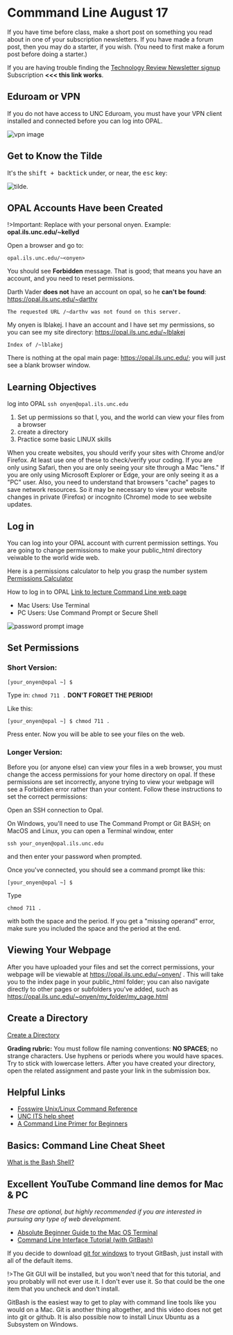 # Commmand Line August 17

If you have time before class, make a short post on something you read about in one of your subscription newsletters. If you have made a forum post, then you may do a starter, if you wish. (You need to first make a forum post before doing a starter.)

If you are having trouble finding the [Technology Review Newsletter signup](https://forms.technologyreview.com/the-download/) Subscription **<<< this link works**.

## Eduroam or VPN

If you do not have access to UNC Eduroam, you must have your VPN client installed and connected before you can log into OPAL.

![vpn image](images/active-vpn-example.png)

## Get to Know the Tilde

It's the <kbd>shift + backtick</kbd> under, or near, the <kbd>esc</kbd> key:

![tilde](images/tilde.png).


## OPAL Accounts Have been Created

!>Important: Replace **<onyen>** with your personal onyen. Example: **opal.ils.unc.edu/~kellyd**

Open a browser and go to:

```
opal.ils.unc.edu/~<onyen>
```  

You should see **Forbidden** message. That is good; that means you have an account, and you need to reset permissions.

Darth Vader **does not** have an account on opal, so he **can't be found**: <https://opal.ils.unc.edu/~darthv>

```
The requested URL /~darthv was not found on this server.
```

My onyen is lblakej. I have an account and I have set my permissions, so you can see my site directory: <https://opal.ils.unc.edu/~lblakej>

```
Index of /~lblakej
```

There is nothing at the opal main page: <https://opal.ils.unc.edu/>; you will just see a blank browser window.

## Learning Objectives

log into OPAL ```ssh onyen@opal.ils.unc.edu```
1. Set up permissions so that I, you, and the world can view your files from a browser
3. create a directory
4. Practice some basic LINUX skills


When you create websites, you should verify your sites with Chrome and/or Firefox. At least use one of these to check/verify your coding. If you are only using Safari, then you are only seeing your site through a Mac "lens." If you are only using Microsoft Explorer or Edge, your are only seeing it as a "PC" user. Also, you need to understand that browsers "cache" pages to save network resources. So it may be necessary to view your website changes in private (Firefox) or incognito (Chrome) mode to see website updates.

## Log in

You can log into your OPAL account with current permission settings. You are going to change permissions to make your public_html directory veiwable to the world wide web.

Here is a permissions calculator to help you grasp the number system [Permissions Calculator](http://permissions-calculator.org/)

How to log in to OPAL
[Link to lecture Command Line web page](https://ils.unc.edu/courses/2020_spring/inls161_001/02a.03.command-line.html)

* Mac Users: Use Terminal
* PC Users: Use Command Prompt or Secure Shell

![password prompt image](images/terminal-password-prompt.png)

## Set Permissions

### Short Version:

```
[your_onyen@opal ~] $
```
Type in: ```chmod 711 .``` **DON'T FORGET THE PERIOD!**

Like this:

```
[your_onyen@opal ~] $ chmod 711 .
```

Press enter. Now you will be able to see your files on the web.

### Longer Version:

Before you (or anyone else) can view your files in a web browser, you must change the access permissions for your home directory on opal. If these permissions are set incorrectly, anyone trying to view your webpage will see a Forbidden error rather than your content. Follow these instructions to set the correct permissions:

Open an SSH connection to Opal.

On Windows, you'll need to use The Command Prompt or Git BASH; on MacOS and Linux, you can open a Terminal window, enter

```
ssh your_onyen@opal.ils.unc.edu
```

and then enter your password when prompted.

Once you've connected, you should see a command prompt like this:

```
[your_onyen@opal ~] $
```

Type

```
chmod 711 .
```

with both the space and the period. If you get a "missing operand" error, make sure you included the space and the period at the end.

## Viewing Your Webpage

After you have uploaded your files and set the correct permissions, your webpage will be viewable at https://opal.ils.unc.edu/~onyen/ . This will take you to the index page in your public_html folder; you can also navigate directly to other pages or subfolders you've added, such as https://opal.ils.unc.edu/~onyen/my_folder/my_page.html

## Create a Directory

<a href="https://ils.unc.edu/courses/2020_spring/inls161_001/02b.02.new-directory.html">Create a Directory</a>

**Grading rubric:** You must follow file naming conventions: **NO SPACES**; no strange characters. Use hyphens or periods where you would have spaces. Try to stick with lowercase letters. After you have created your directory, open the related assignment and paste your link in the submission box.</p>


## Helpful Links

* [Fosswire Unix/Linux Command Reference](https://files.fosswire.com/2007/08/fwunixref.pdf)
* [UNC ITS help sheet](https://github.com/ljonesdesign/161-recitations/blob/master/docs/files/unc-unix-help.pdf)
* [A Command Line Primer for Beginners](https://lifehacker.com/a-command-line-primer-for-beginners-5633909)


## Basics: Command Line Cheat Sheet
[What is the Bash Shell?](https://en.wikipedia.org/wiki/Bash_(Unix_shell))

## Excellent YouTube Command line demos for Mac & PC

*These are optional, but highly recommended if you are interested in pursuing any type of web development.*

* [Absolute Beginner Guide to the Mac OS Terminal](https://www.youtube.com/watch?v=aKRYQsKR46I)
* [Command Line Interface Tutorial (with GitBash)](https://www.youtube.com/watch?v=sw9kdFka8rA) 

If you decide to download [git for windows](https://gitforwindows.org) to tryout GitBash, just install with all of the default items.  

!>The Git GUI will be installed, but you won't need that for this tutorial, and you probably will not ever use it. I don't ever use it. So that could be the one item that you uncheck and don't install.

GitBash is the easiest way to get to play with command line tools like you would on a Mac. Git is another thing altogether, and this video does not get into git or github. It is also possible now to install Linux Ubuntu as a Subsystem on Windows. 